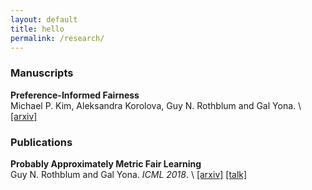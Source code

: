 ```yaml
---
layout: default
title: hello
permalink: /research/
---
```


### Manuscripts
**Preference-Informed Fairness**  
Michael P. Kim, Aleksandra Korolova, Guy N. Rothblum and Gal Yona. \\
[[arxiv]](https://arxiv.org/abs/1904.01793)


### Publications

**Probably Approximately Metric Fair Learning**  
Guy N. Rothblum and Gal Yona.  *ICML 2018*.   \\
[[arxiv]](https://arxiv.org/abs/1803.03242) [[talk]](https://vimeo.com/287766217)
